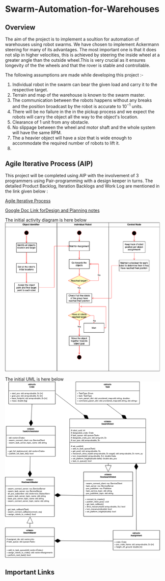 # Swarm-Automation-for-Warehouses

## Overview

The aim of the project is to implement a soultion for automation of warehouses using robot swarms. We have chosen to implement Ackermann steering for many of its advantages. The most important one is that it does not slip in higher velocities, this is achieved by steering the  inside  wheel at a greater angle than the outside wheel.This is very crucial as it ensures longevity of the the wheels and that the rover is stable and controllable.

The following assumptions are made while developing this project :-

  1. Individual robot in the swarm can bear the given load and carry it to the respective target. 
  2. Terrain and map of the warehouse is known to the swarm master. 
  3. The communication between the robots happens without any breaks and the position broadcast by the robot is accurate to $10^{-1}$ units. 
  4. There will be no failure in the in the pickup process and we expect the robots will carry the object all the way to the object's location. 
  5. Clearance of 1 unit from any obstacle. 
  6. No slippage between the wheel and motor shaft and the whole system will have the same RPM. 
  7. The a heavier object will have a size that is wide enough to accommodate the required number of robots to lift it.
  8. 
  
## Agile Iterative Process (AIP)
This project will be completed using AIP with the involvement of 3 programmers using Pair-programming with a design keeper in turns. The detailed Product Backlog, Iteration Backlogs and Work Log are mentioned in the link given below :

[Agile Iterative Process](https://docs.google.com/spreadsheets/d/1AiBJ7fTTMpNdjacxr-WVjDRh2hcvcvK_cOTTBANr-Ac/edit#gid=0)

[Google Doc Link forDesign and Planning notes](https://docs.google.com/document/d/1R9V4Kxqv8dNjsHtDVxABXgzMm4t1GjswrSu_oFk5m9A/edit?usp=sharing)

The initial activity diagram is here below
![](UML/activity_diagram.png)

The initial UML is here below
![](UML/UML.png)

## Important Links

<!-- [Proposal Phase-0](https://drive.google.com/file/d/1umYMgm8mL1ALpWycH2YrRFYiQv6a0TN-/view?usp=sharing)

[Proposal Phase-1 Update](https://drive.google.com/file/d/1YsaQfGZgOE7c7Dwa6bHzNXLxi3fZrg2r/view)

[Proposal Phase-2 Update](https://drive.google.com/file/d/1H7cM33AkOMfr0ANB2vwNEoRtOkwhLxyO/view?usp=sharing)

[Quad Chart Phase-0](https://drive.google.com/file/d/1-h-sLWbmNeX7z31qwRXdcSlXcgGUWfXG/view?usp=sharing)

[UML Diagram](https://drive.google.com/file/d/1Zu3fTrS95gYpkMdT5xp2CJ424eM1xON7/view?usp=sharing)

[UML Diagram Phase 1](https://drive.google.com/file/d/183aDx3iQR4v4fukx3KLp-rI0bn9yGZ4i/view?usp=sharing)

[UML Diagram Phase 2](https://drive.google.com/file/d/1sYCCHkBEKD8TA1m3nXA8TqwH6car5CTh/view?usp=sharing)

[ Youtube link to the Proposal](https://youtu.be/cgePebQyXTI)

[ Youtube link to the Phase 1](https://youtu.be/n60_Hbyo3_k)

[ Youtube link to the Phase 2](https://youtu.be/ieRox915Phw) -->
